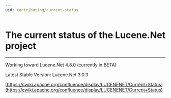 ```yaml
---
uid: contributing/current-status
---
```


# The current status of the Lucene.Net project

---

Working toward Lucene.Net 4.8.0 (currently in BETA)

Latest Stable Version: Lucene.Net 3.0.3

[https://cwiki.apache.org/confluence/display/LUCENENET/Current+Status](https://cwiki.apache.org/confluence/display/LUCENENET/Current+Status)
